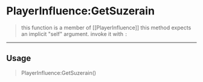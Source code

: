 # PlayerInfluence:GetSuzerain
> this function is a member of [[PlayerInfluence]]
> this method expects an implicit "self" argument. invoke it with `:`
-----
## Usage
> PlayerInfluence:GetSuzerain()
